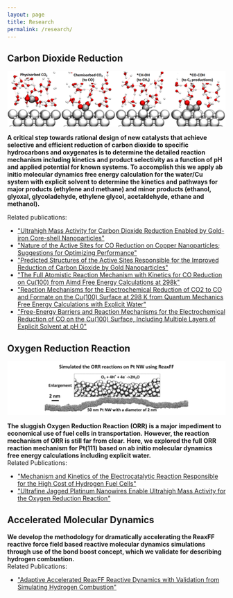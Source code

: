 ```yaml
---
layout: page
title: Research
permalink: /research/
---
```


## Carbon Dioxide Reduction
![co2](/images/co2.png#left)

**A critical step towards rational design of new catalysts that achieve selective and efficient reduction of carbon dioxide to specific hydrocarbons and oxygenates is to determine the detailed reaction mechanism including kinetics and product selectivity as a function of pH and applied potential for known systems. To accomplish this we apply ab initio molecular dynamics free energy calculation for the water/Cu system with explicit solvent to determine the kinetics and pathways for major products (ethylene and methane) and minor products (ethanol, glyoxal, glycoladehyde, ethylene glycol, acetaldehyde, ethane and methanol).**

Related publications:  
* ["Ultrahigh Mass Activity for Carbon Dioxide Reduction Enabled by Gold-iron Core-shell Nanoparticles"](http://dx.doi.org/10.1021/jacs.7b09251)  
*  ["Nature of the Active Sites for CO Reduction on Copper Nanoparticles; Suggestions for Optimizing Performance"](http://dx.doi.org/10.1021/jacs.7b03300)  
* ["Predicted Structures of the Active Sites Responsible for the Improved Reduction of Carbon Dioxide by Gold Nanoparticles"](http://dx.doi.org/10.1021/acs.jpclett.7b01335)
* ["The Full Atomistic Reaction Mechanism with Kinetics for CO Reduction on Cu(100) from Aimd Free Energy Calculations at 298k"](http://dx.doi.org/10.1073/pnas.1612106114)  
* ["Reaction Mechanisms for the Electrochemical Reduction of CO2 to CO and Formate on the Cu(100) Surface at 298 K from Quantum Mechanics Free Energy Calculations with Explicit Water"](http://dx.doi.org/10.1021/jacs.6b08534)  
* ["Free-Energy Barriers and Reaction Mechanisms for the Electrochemical Reduction of CO on the Cu(100) Surface, Including Multiple Layers of Explicit Solvent at pH 0"](http://dx.doi.org/10.1021/acs.jpclett.5b02247)  

## Oxygen Reduction Reaction
![orr](/images/orr.png#left)

**The sluggish Oxygen Reduction Reaction (ORR) is a major impediment to economical use of fuel cells in transportation.**
**However, the reaction mechanism of ORR is still far from clear.**
**Here, we explored the full ORR reaction mechanism for Pt(111) based on ab initio molecular dynamics free energy calculations including explicit water.**  
Related Publications:  
* ["Mechanism and Kinetics of the Electrocatalytic Reaction Responsible for the High Cost of Hydrogen Fuel Cells"](http://dx.doi.org/10.1039/C6CP08055C)  
* ["Ultrafine Jagged Platinum Nanowires Enable Ultrahigh Mass Activity for the Oxygen Reduction Reaction"](
http://dx.doi.org/10.1126/science.aaf9050)  

## Accelerated Molecular Dynamics

**We develop the methodology for dramatically accelerating the ReaxFF reactive force field based reactive molecular dynamics simulations through use of the bond boost concept, which we validate for describing hydrogen combustion.**  
Related Publications:  
* ["Adaptive Accelerated ReaxFF Reactive Dynamics with Validation from Simulating Hydrogen Combustion"](http://dx.doi.org/10.1021/ja5037258)  
